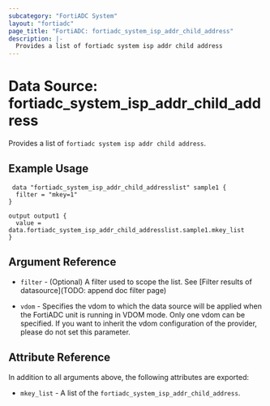 ```yaml
---
subcategory: "FortiADC System"
layout: "fortiadc"
page_title: "FortiADC: fortiadc_system_isp_addr_child_address"
description: |-
  Provides a list of fortiadc system isp addr child address
---
```


# Data Source: fortiadc_system_isp_addr_child_address
Provides a list of `fortiadc system isp addr child address`.

## Example Usage

```hcl
 data "fortiadc_system_isp_addr_child_addresslist" sample1 {
  filter = "mkey=1"
}

output output1 {
  value = data.fortiadc_system_isp_addr_child_addresslist.sample1.mkey_list
}
```

## Argument Reference

* `filter` - (Optional) A filter used to scope the list. See [Filter results of datasource](TODO: append doc filter page)

* `vdom` - Specifies the vdom to which the data source will be applied when the FortiADC unit is running in VDOM mode. Only one vdom can be specified. If you want to inherit the vdom configuration of the provider, please do not set this parameter.

## Attribute Reference

In addition to all arguments above, the following attributes are exported:

* `mkey_list` -  A list of the `fortiadc_system_isp_addr_child_address`.
